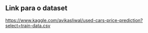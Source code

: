 ## Link para o dataset
https://www.kaggle.com/avikasliwal/used-cars-price-prediction?select=train-data.csv
